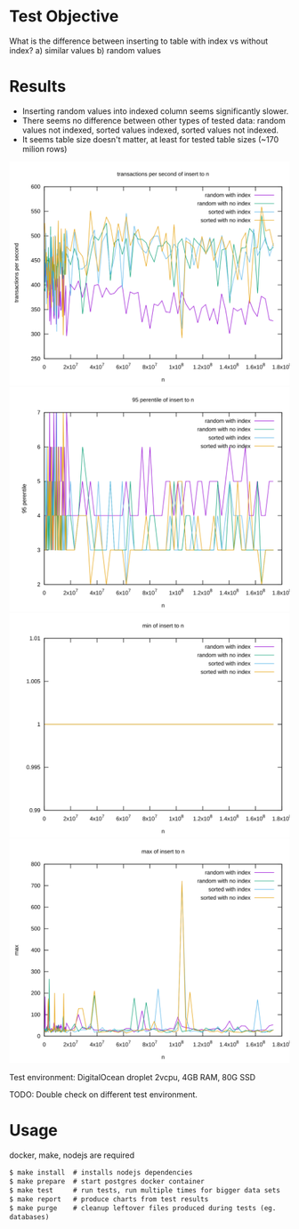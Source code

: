 Test Objective
==============

What is the difference between inserting to table with index vs without index?
 a) similar values
 b) random values

Results
=======

* Inserting random values into indexed column seems significantly slower.
* There seems no difference between other types of tested data: random values not indexed, sorted values indexed, sorted values not indexed.
* It seems table size doesn't matter, at least for tested table sizes (~170 milion rows)

![insert tps](report/insert_tps_n_do4gb.svg)
![insert p95](report/insert_p95_n_do4gb.svg)
![insert min](report/insert_min_n_do4gb.svg)
![insert max](report/insert_max_n_do4gb.svg)

Test environment: DigitalOcean droplet 2vcpu, 4GB RAM, 80G SSD

TODO: Double check on different test environment.

Usage
=====

docker, make, nodejs are required
```
$ make install  # installs nodejs dependencies
$ make prepare  # start postgres docker container
$ make test     # run tests, run multiple times for bigger data sets
$ make report   # produce charts from test results
$ make purge    # cleanup leftover files produced during tests (eg. databases)
```
